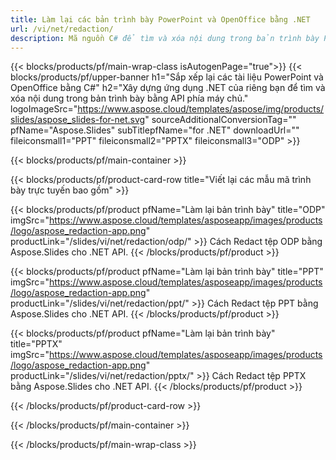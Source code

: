 ```yaml
---
title: Làm lại các bản trình bày PowerPoint và OpenOffice bằng .NET
url: /vi/net/redaction/
description: Mã nguồn C# để tìm và xóa nội dung trong bản trình bày PowerPoint và OpenOffice™
---
```


{{< blocks/products/pf/main-wrap-class isAutogenPage="true">}}
{{< blocks/products/pf/upper-banner h1="Sắp xếp lại các tài liệu PowerPoint và OpenOffice bằng C#" h2="Xây dựng ứng dụng .NET của riêng bạn để tìm và xóa nội dung trong bản trình bày bằng API phía máy chủ." logoImageSrc="https://www.aspose.cloud/templates/aspose/img/products/slides/aspose_slides-for-net.svg" sourceAdditionalConversionTag="" pfName="Aspose.Slides" subTitlepfName="for .NET" downloadUrl="" fileiconsmall1="PPT" fileiconsmall2="PPTX" fileiconsmall3="ODP" >}}

{{< blocks/products/pf/main-container >}}

{{< blocks/products/pf/product-card-row title="Viết lại các mẫu mã trình bày trực tuyến bao gồm" >}}

{{< blocks/products/pf/product pfName="Làm lại bản trình bày" title="ODP" imgSrc="https://www.aspose.cloud/templates/asposeapp/images/products/logo/aspose_redaction-app.png" productLink="/slides/vi/net/redaction/odp/" >}}
Cách Redact tệp ODP bằng Aspose.Slides cho .NET API.
{{< /blocks/products/pf/product >}}

{{< blocks/products/pf/product pfName="Làm lại bản trình bày" title="PPT" imgSrc="https://www.aspose.cloud/templates/asposeapp/images/products/logo/aspose_redaction-app.png" productLink="/slides/vi/net/redaction/ppt/" >}}
Cách Redact tệp PPT bằng Aspose.Slides cho .NET API.
{{< /blocks/products/pf/product >}}

{{< blocks/products/pf/product pfName="Làm lại bản trình bày" title="PPTX" imgSrc="https://www.aspose.cloud/templates/asposeapp/images/products/logo/aspose_redaction-app.png" productLink="/slides/vi/net/redaction/pptx/" >}}
Cách Redact tệp PPTX bằng Aspose.Slides cho .NET API.
{{< /blocks/products/pf/product >}}



{{< /blocks/products/pf/product-card-row >}}

{{< /blocks/products/pf/main-container >}}
    
{{< /blocks/products/pf/main-wrap-class >}}